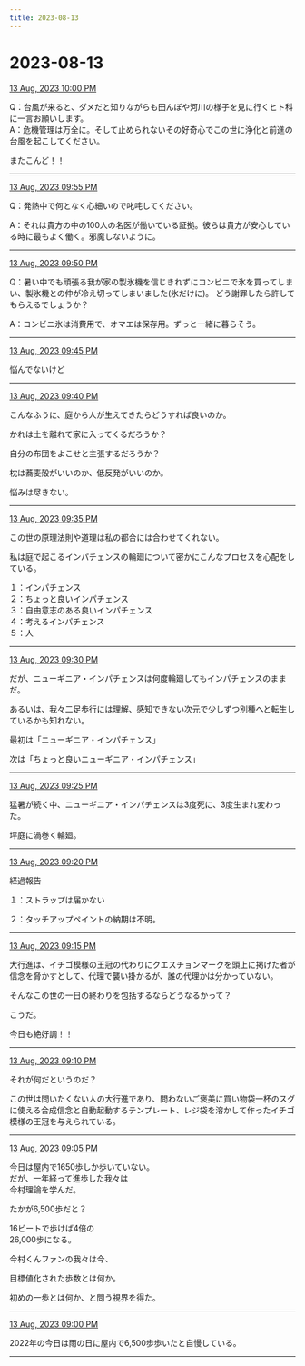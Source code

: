 ```yaml
---
title: 2023-08-13
---
```

# 2023-08-13

[13 Aug, 2023 10:00 PM](https://twitter.com/hirasawa/status/1690709790278950912#m)

Q：台風が来ると、ダメだと知りながらも田んぼや河川の様子を見に行くヒト科に一言お願いします。  
A：危機管理は万全に。そして止められないその好奇心でこの世に浄化と前進の台風を起こしてください。  
  
またこんど！！

---

[13 Aug, 2023 09:55 PM](https://twitter.com/hirasawa/status/1690708530657906688#m)

Q：発熱中で何となく心細いので叱咤してください。  
  
A：それは貴方の中の100人の名医が働いている証拠。彼らは貴方が安心している時に最もよく働く。邪魔しないように。

---

[13 Aug, 2023 09:50 PM](https://twitter.com/hirasawa/status/1690707272320884736#m)

Q：暑い中でも頑張る我が家の製氷機を信じきれずにコンビニで氷を買ってしまい、製氷機との仲が冷え切ってしまいました(氷だけに)。 どう謝罪したら許してもらえるでしょうか？  
  
A：コンビニ氷は消費用で、オマエは保存用。ずっと一緒に暮らそう。

---

[13 Aug, 2023 09:45 PM](https://twitter.com/hirasawa/status/1690706014201331713#m)

悩んでないけど

---

[13 Aug, 2023 09:40 PM](https://twitter.com/hirasawa/status/1690704755989835776#m)

こんなふうに、庭から人が生えてきたらどうすれば良いのか。  
  
かれは土を離れて家に入ってくるだろうか？  
  
自分の布団をよこせと主張するだろうか？  
  
枕は蕎麦殻がいいのか、低反発がいいのか。  
  
悩みは尽きない。

---

[13 Aug, 2023 09:35 PM](https://twitter.com/hirasawa/status/1690703497740644352#m)

この世の原理法則や道理は私の都合には合わせてくれない。  
  
私は庭で起こるインパチェンスの輪廻について密かにこんなプロセスを心配をしている。  
  
１：インパチェンス  
２：ちょっと良いインパチェンス  
３：自由意志のある良いインパチェンス  
４：考えるインパチェンス  
５：人

---

[13 Aug, 2023 09:30 PM](https://twitter.com/hirasawa/status/1690702240884158464#m)

だが、ニューギニア・インパチェンスは何度輪廻してもインパチェンスのままだ。  
  
あるいは、我々二足歩行には理解、感知できない次元で少しずつ別種へと転生しているかも知れない。  
  
最初は「ニューギニア・インパチェンス」  
  
次は「ちょっと良いニューギニア・インパチェンス」

---

[13 Aug, 2023 09:25 PM](https://twitter.com/hirasawa/status/1690700980936142849#m)

猛暑が続く中、ニューギニア・インパチェンスは3度死に、3度生まれ変わった。  
  
坪庭に渦巻く輪廻。

---

[13 Aug, 2023 09:20 PM](https://twitter.com/hirasawa/status/1690699722665918464#m)

経過報告  
  
１：ストラップは届かない  
  
２：タッチアップペイントの納期は不明。

---

[13 Aug, 2023 09:15 PM](https://twitter.com/hirasawa/status/1690698464609652736#m)

大行進は、イチゴ模様の王冠の代わりにクエスチョンマークを頭上に掲げた者が信念を脅かすとして、代理で襲い掛かるが、誰の代理かは分かっていない。  
  
そんなこの世の一日の終わりを包括するならどうなるかって？  
  
こうだ。  
  
今日も絶好調！！

---

[13 Aug, 2023 09:10 PM](https://twitter.com/hirasawa/status/1690697205970300928#m)

それが何だというのだ？  
  
この世は問いたくない人の大行進であり、問わないご褒美に買い物袋一杯のスグに使える合成信念と自動起動するテンプレート、レジ袋を溶かして作ったイチゴ模様の王冠を与えられている。

---

[13 Aug, 2023 09:05 PM](https://twitter.com/hirasawa/status/1690695948253687808#m)

今日は屋内で1650歩しか歩いていない。  
だが、一年経って進歩した我々は  
今村理論を学んだ。  
  
たかが6,500歩だと？  
  
16ビートで歩けば4倍の  
26,000歩になる。  
  
今村くんファンの我々は今、  
  
目標値化された歩数とは何か。  
  
初めの一歩とは何か、と問う視界を得た。

---

[13 Aug, 2023 09:00 PM](https://twitter.com/hirasawa/status/1690694690553880578#m)

2022年の今日は雨の日に屋内で6,500歩歩いたと自慢している。

---

